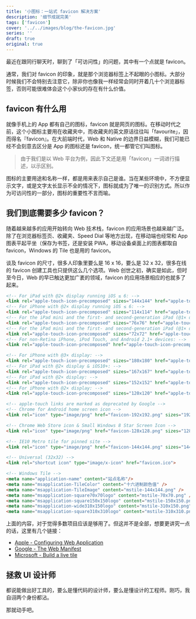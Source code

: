 ```yaml
---
title: '小图标：一站式 favicon 解决方案'
description: '细节成就完美'
tags: ['favicon']
cover: '../../images/blog/the-favicon.jpg'
series: ''
draft: true
original: true
---
```


最近在跟同行聊天时，聊到了「可访问性」的问题，其中有一个点就是 favicon。

通常，我们对 favicon 的印象，就是那个浏览器标签上不起眼的小图标。大部分时候我们不会特别去注意它，除非你也像我一样经常会同时开着几十个浏览器标签，否则可能很难体会这个小家伙的存在有什么价值。

## favicon 有什么用

就像手机上的 App 都有自己的图标，favicon 就是网页的图标。在移动时代之前，这个小图标主要用在收藏夹中，而收藏夹的英文原话往往叫「favourite」，因而得名『favicon』。在大前端时代，Web 和 Native 的边界日益模糊，我们可能已经不会刻意去区分是 App 的图标还是 favicon，统一都管它们叫图标。

> 由于我们是以 Web 平台为例，因此下文还是用「favicon」一词进行描述，以示区别。

图标的主要用途和名称一样，都是用来表示自己是谁。当在某些环境中，不方便显示文字，或是文字太长显示不全的情况下，图标就成为了唯一的识别方式。所以作为可访问性的一部分，图标的重要性不言而喻。

## 我们到底需要多少 favicon？

随着越来越多的应用开始转向 Web 技术栈，favicon 的应用场景也越来越广泛。除了在浏览器标签页、收藏夹、Speed Dial 等地方出现，在移动端也经常和 App 图表平起平坐（保存为书签，还是安装 PWA，移动设备桌面上的图表都取自 favicon，Windows 的 Tile 也是用的 favicon。

谈及 favicon 的尺寸，很多人印象里要么是 16 x 16，要么是 32 x 32，很多在线的 favicon 创建工具也只提供这么几个选项。Web 创世之初，确实是如此，但时至今日，Web 的早已触达更加广袤的领域，favicon 的应用场景相应的也就多了起来。

```html
<!-- For iPad with @2× display running iOS ≤ 6: -->
<link rel="apple-touch-icon-precomposed" sizes="144x144" href="apple-touch-icon-144x144-precomposed.png">
<!-- For iPhone with @2× display running iOS ≤ 6: -->
<link rel="apple-touch-icon-precomposed" sizes="114x114" href="apple-touch-icon-114x114-precomposed.png">
<!-- For the iPad mini and the first- and second-generation iPad (@1× display) on iOS ≥ 7: -->
<link rel="apple-touch-icon-precomposed" sizes="76x76" href="apple-touch-icon-76x76-precomposed.png">
<!-- For the iPad mini and the first- and second-generation iPad (@1× display) on iOS ≤ 6: -->
<link rel="apple-touch-icon-precomposed" sizes="72x72" href="apple-touch-icon-72x72-precomposed.png">
<!-- For non-Retina iPhone, iPod Touch, and Android 2.1+ devices: -->
<link rel="apple-touch-icon-precomposed" href="apple-touch-icon-precomposed.png"><!-- 57×57px -->

<!-- For iPhone with @3× display: -->
<link rel="apple-touch-icon-precomposed" sizes="180x180" href="apple-touch-icon-180x180-precomposed.png">
<!-- For iPad with @2× display & iOS10+: -->
<link rel="apple-touch-icon-precomposed" sizes="167x167" href="apple-touch-icon-167x167-precomposed.png">
<!-- For iPad with @2× display: -->
<link rel="apple-touch-icon-precomposed" sizes="152x152" href="apple-touch-icon-152x152-precomposed.png">
<!-- For iPhone with @2× display: -->
<link rel="apple-touch-icon-precomposed" sizes="120x120" href="apple-touch-icon-120x120-precomposed.png">

<!-- apple-touch links are marked as deprecated by Google -->
<!-- Chrome for Android home screen icon -->
<link rel="icon" type="image/png" href="favicon-192x192.png" sizes="192x192" />

<!-- Chrome Web Store icon & Small Windows 8 Star Screen Icon -->
<link rel="icon" type="image/png" href="favicon-128x128.png" sizes="128x128" />

<!-- IE10 Metro tile for pinned site -->
<link rel="icon" type="image/png" href="favicon-144x144.png" sizes="144x144" />

<!-- Universal (32x32) -->
<link rel="shortcut icon" type="image/x-icon" href="favicon.ico">

<!-- Windows Tile -->
<meta name="application-name" content="站点名称"/>
<meta name="msapplication-TileColor" content="十六进制颜色值" />
<meta name="msapplication-TileImage" content="mstile-144x144.png" />
<meta name="msapplication-square70x70logo" content="mstile-70x70.png" />
<meta name="msapplication-square150x150logo" content="mstile-150x150.png" />
<meta name="msapplication-wide310x150logo" content="mstile-310x150.png" />
<meta name="msapplication-square310x310logo" content="mstile-310x310.png" />
```

上面的内容，对于觉得多数项目应该是够用了。但这并不是全部，想要更讲究一点的话，这里有几个链接：

- [Apple - Configuring Web Application](https://developer.apple.com/library/archive/documentation/AppleApplications/Reference/SafariWebContent/ConfiguringWebApplications/ConfiguringWebApplications.html)
- [Google - The Web Manifest](https://developers.google.com/web/fundamentals/web-app-manifest/)
- [Microsoft - Build a live tile](https://docs.microsoft.com/en-us/previous-versions/windows/internet-explorer/ie-developer/samples/dn455106(v=vs.85))

## 拯救 UI 设计师

都说能做出好工具的，要么是懂代码的设计师，要么是懂设计的工程师。刚巧，我自诩两个身份都沾。

那就动手吧。
